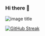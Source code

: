 ### Hi there 👋   
![image title](https://github.com/pritam7s/counter.svg)

[![GitHub Streak](http://github-readme-streak-stats.herokuapp.com?user=pritam7s&theme=dark&background=000000)](https://git.io/streak-stats)


<!--
**Pritam7s/Pritam7s** is a ✨ _special_ ✨ repository because its `README.md` (this file) appears on your GitHub profile.

Here are some ideas to get you started:

- 🔭 I’m currently working on ...
- 🌱 I’m currently learning ...
- 👯 I’m looking to collaborate on ...
- 🤔 I’m looking for help with ...
- 💬 Ask me about ...
- 📫 How to reach me: ...
- 😄 Pronouns: ...
- ⚡ Fun fact: ...
-->
